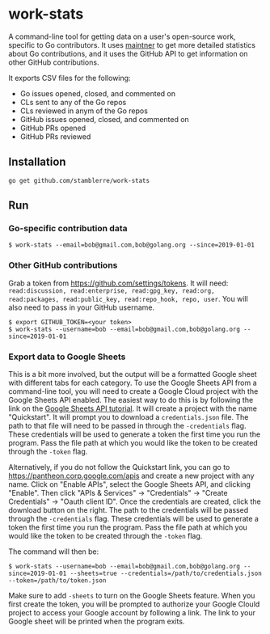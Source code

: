 # work-stats

A command-line tool for getting data on a user's open-source work, specific to Go contributors. It uses [maintner](https://pkg.go.dev/golang.org/x/build/maintner?tab=doc) to get more detailed statistics about Go contributions, and it uses the GitHub API to get information on other GitHub contributions.

It exports CSV files for the following:

* Go issues opened, closed, and commented on
* CLs sent to any of the Go repos
* CLs reviewed in anym of the Go repos
* GitHub issues opened, closed, and commented on
* GitHub PRs opened
* GitHub PRs reviewed

## Installation

`go get github.com/stamblerre/work-stats`

## Run

### Go-specific contribution data

```shell
$ work-stats --email=bob@gmail.com,bob@golang.org --since=2019-01-01
```

### Other GitHub contributions
Grab a token from https://github.com/settings/tokens. It will need: `read:discussion, read:enterprise, read:gpg_key, read:org, read:packages, read:public_key, read:repo_hook, repo, user`. You will also need to pass in your GitHub username.

```shell
$ export GITHUB_TOKEN=<your token>
$ work-stats --username=bob --email=bob@gmail.com,bob@golang.org --since=2019-01-01
```

### Export data to Google Sheets

This is a bit more involved, but the output will be a formatted Google sheet with different tabs for each category. To use the Google Sheets API from a command-line tool, you will need to create a Google Cloud project with the Google Sheets API enabled. The easiest way to do this is by following the link on the [Google Sheets API tutorial](https://developers.google.com/sheets/api/quickstart/go). It will create a project with the name "Quickstart". It will prompt you to download a `credentials.json` file. The path to that file will need to be passed in through the `-credentials` flag. These credentials will be used to generate a token the first time you run the program. Pass the file path at which you would like the token to be created through the  `-token` flag.

Alternatively, if you do not follow the Quickstart link, you can go to https://pantheon.corp.google.com/apis and create a new project with any name. Click on "Enable APIs", select the Google Sheets API, and clicking "Enable". Then click "APIs & Services" -> "Credentials" -> "Create Credentials" -> "Oauth client ID". Once the credentials are created, click the download button on the right. The path to the credentials will be passed through the `-credentials` flag. These credentials will be used to generate a token the first time you run the program. Pass the file path at which you would like the token to be created through the  `-token` flag.

The command will then be:

```shell
$ work-stats --username=bob --email=bob@gmail.com,bob@golang.org --since=2019-01-01 --sheets=true --credentials=/path/to/credentials.json --token=/path/to/token.json
```

Make sure to add `-sheets` to turn on the Google Sheets feature. When you first create the token, you will be prompted to authorize your Google Clould project to access your Google account by following a link. The link to your Google sheet will be printed when the program exits.
